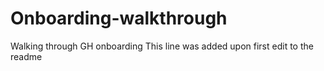 # Onboarding-walkthrough
Walking through GH onboarding
This line was added upon first edit to the readme
